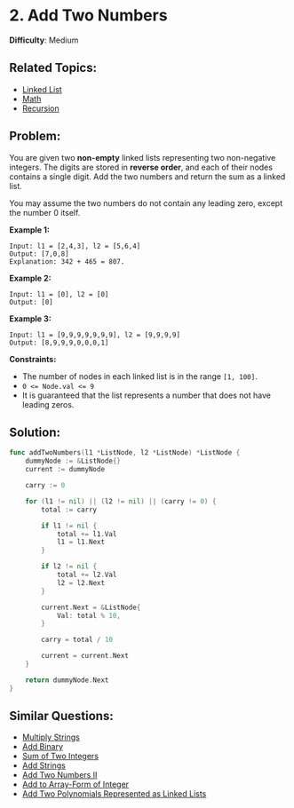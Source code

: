 # 2. Add Two Numbers

**Difficulty**: Medium

## Related Topics:

-  [Linked List](https://leetcode.com/tag/linked-list/)
-  [Math](https://leetcode.com/tag/math/)
-  [Recursion](https://leetcode.com/tag/recursion/)

## Problem:

You are given two **non-empty** linked lists representing two non-negative integers. The digits are stored in **reverse order**, and each of their nodes contains a single digit. Add the two numbers and return the sum as a linked list.

You may assume the two numbers do not contain any leading zero, except the number 0 itself.

**Example 1:**

```
Input: l1 = [2,4,3], l2 = [5,6,4]
Output: [7,0,8]
Explanation: 342 + 465 = 807.
```

**Example 2:**

```
Input: l1 = [0], l2 = [0]
Output: [0]
```

**Example 3:**

```
Input: l1 = [9,9,9,9,9,9,9], l2 = [9,9,9,9]
Output: [8,9,9,9,0,0,0,1]
```

**Constraints:**

- The number of nodes in each linked list is in the range `[1, 100]`.
- `0 <= Node.val <= 9`
- It is guaranteed that the list represents a number that does not have leading zeros.

## Solution:

```go
func addTwoNumbers(l1 *ListNode, l2 *ListNode) *ListNode {
	dummyNode := &ListNode{}
	current := dummyNode

	carry := 0

	for (l1 != nil) || (l2 != nil) || (carry != 0) {
		total := carry

		if l1 != nil {
			total += l1.Val
			l1 = l1.Next
		}

		if l2 != nil {
			total += l2.Val
			l2 = l2.Next
		}

		current.Next = &ListNode{
			Val: total % 10,
		}

		carry = total / 10

		current = current.Next
	}

	return dummyNode.Next
}
```

## Similar Questions:

- [Multiply Strings](https://github.com/ju-popov/leetcode.com/tree/main/problems/multiply-strings/)
- [Add Binary](https://github.com/ju-popov/leetcode.com/tree/main/problems/add-binary/)
- [Sum of Two Integers](https://github.com/ju-popov/leetcode.com/tree/main/problems/sum-of-two-integers/)
- [Add Strings](https://github.com/ju-popov/leetcode.com/tree/main/problems/add-strings/)
- [Add Two Numbers II](https://github.com/ju-popov/leetcode.com/tree/main/problems/add-two-numbers-ii/)
- [Add to Array-Form of Integer](https://github.com/ju-popov/leetcode.com/tree/main/problems/add-to-array-form-of-integer/)
- [Add Two Polynomials Represented as Linked Lists](https://github.com/ju-popov/leetcode.com/tree/main/problems/add-two-polynomials-represented-as-linked-lists/)
